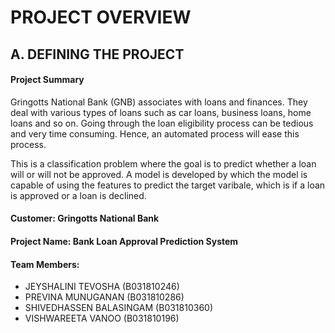 # PROJECT OVERVIEW
## A. DEFINING THE PROJECT
#### Project Summary

Gringotts National Bank (GNB) associates with loans and finances. They deal with various types of loans such as car loans, business loans, home loans and so on. Going through the loan eligibility process can be tedious and very time consuming. Hence, an automated process will ease this process.

This is a classification problem where the goal is to predict whether a loan will or will not be approved. A model is developed by which the model is capable of using the features to predict the target varibale, which is if a loan is approved or a loan is declined.

#### Customer: Gringotts National Bank 
#### Project Name: Bank Loan Approval Prediction System

#### Team Members:
- JEYSHALINI TEVOSHA (B031810246)
- PREVINA MUNUGANAN (B031810286)
- SHIVEDHASSEN BALASINGAM (B031810360)
- VISHWAREETA VANOO (B031810196)
